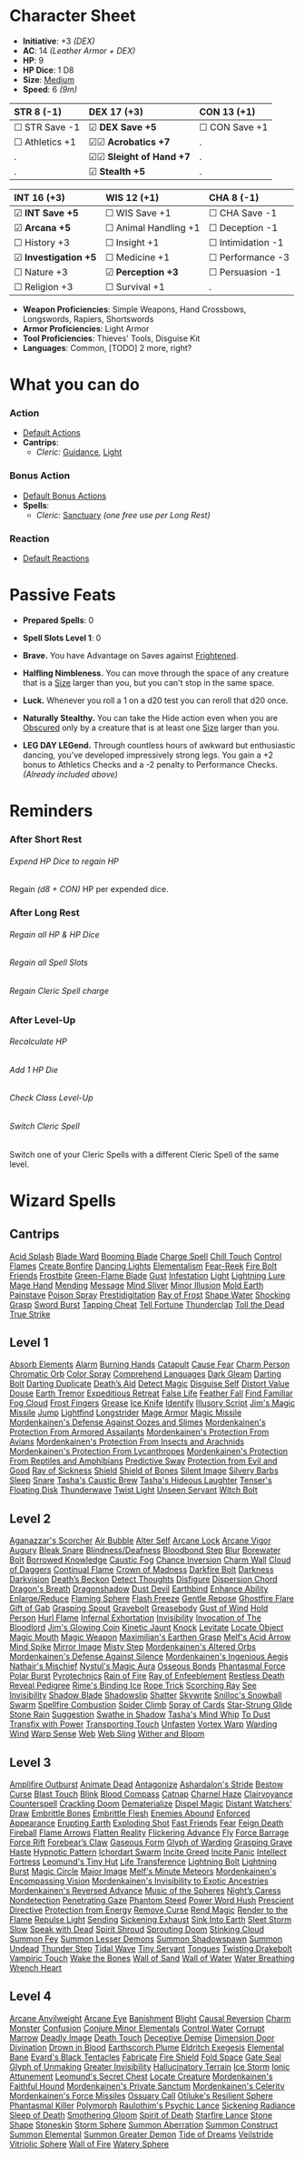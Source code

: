 # Character Sheet

- **Initiative**: +3 *(DEX)*
- **AC**: 14 *(Leather Armor + DEX)*
- **HP**: 9
- **HP Dice**: 1 D8
- **Size**: [Medium](game_rules.md#advanced-rules#creature-sizes)
- **Speed**: 6 *(9m)*

STR 8 (-1) | DEX 17 (+3) | CON 13 (+1) 
 :-- | :-- | :-- 
☐ STR Save -1 | ☑ **DEX Save +5** | ☐ CON Save +1
☐ Athletics +1 | ☑☑ **Acrobatics +7** | . 
. | ☑☑ **Sleight of Hand +7** | . 
. | ☑ **Stealth +5** | . 


INT 16 (+3) | WIS 12 (+1) | CHA 8 (-1) 
:-- | :-- | :-- 
☑ **INT Save +5** | ☐ WIS Save +1 | ☐ CHA Save -1
☑ **Arcana +5** | ☐ Animal Handling +1 | ☐ Deception -1
☐ History +3 | ☐ Insight +1 | ☐ Intimidation -1
☑ **Investigation +5** | ☐ Medicine +1 | ☐ Performance -3
☐ Nature +3 | ☑ **Perception +3** | ☐ Persuasion -1
☐ Religion +3 | ☐ Survival +1 | .

- **Weapon Proficiencies**: Simple Weapons, Hand Crossbows, Longswords, Rapiers, Shortswords
- **Armor Proficiencies**: Light Armor
- **Tool Proficiencies**: Thieves' Tools, Disguise Kit
- **Languages**: Common, [TODO] 2 more, right?

# What you can do
### Action
- [Default Actions](game_rules.md#turn-based-play#default-actions)
- **Cantrips**: 
  - *Cleric:* [Guidance](spells.md#spells-g#guidance), [Light](spells.md#spells-l#light)

### Bonus Action
- [Default Bonus Actions](game_rules.md#turn-based-play#default-bonus-actions)
- **Spells**:
  - *Cleric:* [Sanctuary](spells.md#spells-s#sanctuary) *(one free use per Long Rest)*

### Reaction
- [Default Reactions](game_rules.md#turn-based-play#default-reactions)

# Passive Feats

- **Prepared Spells**: 0 
- **Spell Slots Level 1**: 0 

- **Brave.** You have Advantage on Saves against [Frightened](conditions.md#frightened).
- **Halfling Nimbleness.** You can move through the space of any creature that is a [Size](game_rules.md#advanced-rules#creature-sizes) larger than you, but you can't stop in the same space.
- **Luck.** Whenever you roll a 1 on a d20 test you can reroll that d20 once.
- **Naturally Stealthy.** You can take the Hide action even when you are [Obscured](game_rules.md#advanced-rules#cover) only by a creature that is at least one [Size](game_rules.md#advanced-rules#creature-sizes) larger than you.
- **LEG DAY LEGend.** Through countless hours of awkward but enthusiastic dancing, you've developed impressively strong legs. You gain a +2 bonus to Athletics Checks and a -2 penalty to Performance Checks. *(Already included above)*

# Reminders
### After Short Rest
###### Expend HP Dice to regain HP
Regain *(d8 + CON)* HP per expended dice.
### After Long Rest
###### Regain all HP & HP Dice
###### Regain all Spell Slots
###### Regain Cleric Spell charge
### After Level-Up
###### Recalculate HP
###### Add 1 HP Die
###### Check Class Level-Up
###### Switch Cleric Spell
Switch one of your Cleric Spells with a different Cleric Spell of the same level.

# Wizard Spells
## Cantrips
[Acid Splash](spells.md#spells-a#acid-splash)
[Blade Ward](spells.md#spells-b#blade-ward)
[Booming Blade](spells.md#spells-b#booming-blade)
[Charge Spell](spells.md#spells-c#charge-spell)
[Chill Touch](spells.md#spells-c#chill-touch)
[Control Flames](spells.md#spells-c#control-flames)
[Create Bonfire](spells.md#spells-c#create-bonfire)
[Dancing Lights](spells.md#spells-d#dancing-lights)
[Elementalism](spells.md#spells-e#elementalism)
[Fear-Reek](spells.md#spells-f#fear-reek)
[Fire Bolt](spells.md#spells-f#fire-bolt)
[Friends](spells.md#spells-f#friends)
[Frostbite](spells.md#spells-f#frostbite)
[Green-Flame Blade](spells.md#spells-g#green-flame-blade)
[Gust](spells.md#spells-g#gust)
[Infestation](spells.md#spells-i#infestation)
[Light](spells.md#spells-l#light)
[Lightning Lure](spells.md#spells-l#lightning-lure)
[Mage Hand](spells.md#spells-m#mage-hand)
[Mending](spells.md#spells-m#mending)
[Message](spells.md#spells-m#message)
[Mind Sliver](spells.md#spells-m#mind-sliver)
[Minor Illusion](spells.md#spells-m#minor-illusion)
[Mold Earth](spells.md#spells-m#mold-earth)
[Painstave](spells.md#spells-p#painstave)
[Poison Spray](spells.md#spells-p#poison-spray)
[Prestidigitation](spells.md#spells-p#prestidigitation)
[Ray of Frost](spells.md#spells-r#ray-of-frost)
[Shape Water](spells.md#spells-s#shape-water)
[Shocking Grasp](spells.md#spells-s#shocking-grasp)
[Sword Burst](spells.md#spells-s#sword-burst)
[Tapping Cheat](spells.md#spells-t#tapping-cheat)
[Tell Fortune](spells.md#spells-t#tell-fortune)
[Thunderclap](spells.md#spells-t#thunderclap)
[Toll the Dead](spells.md#spells-t#toll-the-dead)
[True Strike](spells.md#spells-t#true-strike)
## Level 1
[Absorb Elements](spells.md#spells-a#absorb-elements)
[Alarm](spells.md#spells-a#alarm)
[Burning Hands](spells.md#spells-b#burning-hands)
[Catapult](spells.md#spells-c#catapult)
[Cause Fear](spells.md#spells-c#cause-fear)
[Charm Person](spells.md#spells-c#charm-person)
[Chromatic Orb](spells.md#spells-c#chromatic-orb)
[Color Spray](spells.md#spells-c#color-spray)
[Comprehend Languages](spells.md#spells-c#comprehend-languages)
[Dark Gleam](spells.md#spells-d#dark-gleam)
[Darting Bolt](spells.md#spells-d#darting-bolt)
[Darting Duplicate](spells.md#spells-d#darting-duplicate)
[Death’s Aid](spells.md#spells-d#death’s-aid)
[Detect Magic](spells.md#spells-d#detect-magic)
[Disguise Self](spells.md#spells-d#disguise-self)
[Distort Value](spells.md#spells-d#distort-value)
[Douse](spells.md#spells-d#douse)
[Earth Tremor](spells.md#spells-e#earth-tremor)
[Expeditious Retreat](spells.md#spells-e#expeditious-retreat)
[False Life](spells.md#spells-f#false-life)
[Feather Fall](spells.md#spells-f#feather-fall)
[Find Familiar](spells.md#spells-f#find-familiar)
[Fog Cloud](spells.md#spells-f#fog-cloud)
[Frost Fingers](spells.md#spells-f#frost-fingers)
[Grease](spells.md#spells-g#grease)
[Ice Knife](spells.md#spells-i#ice-knife)
[Identify](spells.md#spells-i#identify)
[Illusory Script](spells.md#spells-i#illusory-script)
[Jim's Magic Missile](spells.md#spells-j#jim's-magic-missile)
[Jump](spells.md#spells-j#jump)
[Lightfind](spells.md#spells-l#lightfind)
[Longstrider](spells.md#spells-l#longstrider)
[Mage Armor](spells.md#spells-m#mage-armor)
[Magic Missile](spells.md#spells-m#magic-missile)
[Mordenkainen's Defense Against Oozes and Slimes](spells.md#spells-m#mordenkainen's-defense-against-oozes-and-slimes)
[Mordenkainen's Protection From Armored Assailants](spells.md#spells-m#mordenkainen's-protection-from-armored-assailants)
[Mordenkainen's Protection From Avians](spells.md#spells-m#mordenkainen's-protection-from-avians)
[Mordenkainen's Protection From Insects and Arachnids](spells.md#spells-m#mordenkainen's-protection-from-insects-and-arachnids)
[Mordenkainen's Protection From Lycanthropes](spells.md#spells-m#mordenkainen's-protection-from-lycanthropes)
[Mordenkainen's Protection From Reptiles and Amphibians](spells.md#spells-m#mordenkainen's-protection-from-reptiles-and-amphibians)
[Predictive Sway](spells.md#spells-p#predictive-sway)
[Protection from Evil and Good](spells.md#spells-p#protection-from-evil-and-good)
[Ray of Sickness](spells.md#spells-r#ray-of-sickness)
[Shield](spells.md#spells-s#shield)
[Shield of Bones](spells.md#spells-s#shield-of-bones)
[Silent Image](spells.md#spells-s#silent-image)
[Silvery Barbs](spells.md#spells-s#silvery-barbs)
[Sleep](spells.md#spells-s#sleep)
[Snare](spells.md#spells-s#snare)
[Tasha's Caustic Brew](spells.md#spells-t#tasha's-caustic-brew)
[Tasha's Hideous Laughter](spells.md#spells-t#tasha's-hideous-laughter)
[Tenser's Floating Disk](spells.md#spells-t#tenser's-floating-disk)
[Thunderwave](spells.md#spells-t#thunderwave)
[Twist Light](spells.md#spells-t#twist-light)
[Unseen Servant](spells.md#spells-u#unseen-servant)
[Witch Bolt](spells.md#spells-w#witch-bolt)
## Level 2
[Aganazzar's Scorcher](spells.md#spells-a#aganazzar's-scorcher)
[Air Bubble](spells.md#spells-a#air-bubble)
[Alter Self](spells.md#spells-a#alter-self)
[Arcane Lock](spells.md#spells-a#arcane-lock)
[Arcane Vigor](spells.md#spells-a#arcane-vigor)
[Augury](spells.md#spells-a#augury)
[Bleak Snare](spells.md#spells-b#bleak-snare)
[Blindness/Deafness](spells.md#spells-b#blindness/deafness)
[Bloodbond Step](spells.md#spells-b#bloodbond-step)
[Blur](spells.md#spells-b#blur)
[Borewater Bolt](spells.md#spells-b#borewater-bolt)
[Borrowed Knowledge](spells.md#spells-b#borrowed-knowledge)
[Caustic Fog](spells.md#spells-c#caustic-fog)
[Chance Inversion](spells.md#spells-c#chance-inversion)
[Charm Wall](spells.md#spells-c#charm-wall)
[Cloud of Daggers](spells.md#spells-c#cloud-of-daggers)
[Continual Flame](spells.md#spells-c#continual-flame)
[Crown of Madness](spells.md#spells-c#crown-of-madness)
[Darkfire Bolt](spells.md#spells-d#darkfire-bolt)
[Darkness](spells.md#spells-d#darkness)
[Darkvision](spells.md#spells-d#darkvision)
[Death’s Beckon](spells.md#spells-d#death’s-beckon)
[Detect Thoughts](spells.md#spells-d#detect-thoughts)
[Disfigure](spells.md#spells-d#disfigure)
[Dispersion Chord](spells.md#spells-d#dispersion-chord)
[Dragon's Breath](spells.md#spells-d#dragon's-breath)
[Dragonshadow](spells.md#spells-d#dragonshadow)
[Dust Devil](spells.md#spells-d#dust-devil)
[Earthbind](spells.md#spells-e#earthbind)
[Enhance Ability](spells.md#spells-e#enhance-ability)
[Enlarge/Reduce](spells.md#spells-e#enlarge/reduce)
[Flaming Sphere](spells.md#spells-f#flaming-sphere)
[Flash Freeze](spells.md#spells-f#flash-freeze)
[Gentle Repose](spells.md#spells-g#gentle-repose)
[Ghostfire Flare](spells.md#spells-g#ghostfire-flare)
[Gift of Gab](spells.md#spells-g#gift-of-gab)
[Grasping Spout](spells.md#spells-g#grasping-spout)
[Gravebolt](spells.md#spells-g#gravebolt)
[Greasebody](spells.md#spells-g#greasebody)
[Gust of Wind](spells.md#spells-g#gust-of-wind)
[Hold Person](spells.md#spells-h#hold-person)
[Hurl Flame](spells.md#spells-h#hurl-flame)
[Infernal Exhortation](spells.md#spells-i#infernal-exhortation)
[Invisibility](spells.md#spells-i#invisibility)
[Invocation of The Bloodlord](spells.md#spells-i#invocation-ofthe-bloodlord)
[Jim's Glowing Coin](spells.md#spells-j#jim's-glowing-coin)
[Kinetic Jaunt](spells.md#spells-k#kinetic-jaunt)
[Knock](spells.md#spells-k#knock)
[Levitate](spells.md#spells-l#levitate)
[Locate Object](spells.md#spells-l#locate-object)
[Magic Mouth](spells.md#spells-m#magic-mouth)
[Magic Weapon](spells.md#spells-m#magic-weapon)
[Maximilian's Earthen Grasp](spells.md#spells-m#maximilian's-earthen-grasp)
[Melf's Acid Arrow](spells.md#spells-m#melf's-acid-arrow)
[Mind Spike](spells.md#spells-m#mind-spike)
[Mirror Image](spells.md#spells-m#mirror-image)
[Misty Step](spells.md#spells-m#misty-step)
[Mordenkainen's Altered Orbs](spells.md#spells-m#mordenkainen's-altered-orbs)
[Mordenkainen's Defense Against Silence](spells.md#spells-m#mordenkainen's-defense-against-silence)
[Mordenkainen's Ingenious Aegis](spells.md#spells-m#mordenkainen's-ingenious-aegis)
[Nathair's Mischief](spells.md#spells-n#nathair's-mischief)
[Nystul's Magic Aura](spells.md#spells-n#nystul's-magic-aura)
[Osseous Bonds](spells.md#spells-o#osseous-bonds)
[Phantasmal Force](spells.md#spells-p#phantasmal-force)
[Polar Burst](spells.md#spells-p#polar-burst)
[Pyrotechnics](spells.md#spells-p#pyrotechnics)
[Rain of Fire](spells.md#spells-r#rain-of-fire)
[Ray of Enfeeblement](spells.md#spells-r#ray-of-enfeeblement)
[Restless Death](spells.md#spells-r#restless-death)
[Reveal Pedigree](spells.md#spells-r#reveal-pedigree)
[Rime's Binding Ice](spells.md#spells-r#rime's-binding-ice)
[Rope Trick](spells.md#spells-r#rope-trick)
[Scorching Ray](spells.md#spells-s#scorching-ray)
[See Invisibility](spells.md#spells-s#see-invisibility)
[Shadow Blade](spells.md#spells-s#shadow-blade)
[Shadowslip](spells.md#spells-s#shadowslip)
[Shatter](spells.md#spells-s#shatter)
[Skywrite](spells.md#spells-s#skywrite)
[Snilloc's Snowball Swarm](spells.md#spells-s#snilloc's-snowball-swarm)
[Spellfire Combustion](spells.md#spells-s#spellfire-combustion)
[Spider Climb](spells.md#spells-s#spider-climb)
[Spray of Cards](spells.md#spells-s#spray-of-cards)
[Star-Strung Glide](spells.md#spells-s#star-strung-glide)
[Stone Rain](spells.md#spells-s#stone-rain)
[Suggestion](spells.md#spells-s#suggestion)
[Swathe in Shadow](spells.md#spells-s#swath-in-shadow)
[Tasha's Mind Whip](spells.md#spells-t#tasha's-mind-whip)
[To Dust](spells.md#spells-t#to-dust)
[Transfix with Power](spells.md#spells-t#transfi-with-power)
[Transporting Touch](spells.md#spells-t#transporting-touch)
[Unfasten](spells.md#spells-u#unfasten)
[Vortex Warp](spells.md#spells-v#vortex-warp)
[Warding Wind](spells.md#spells-w#warding-wind)
[Warp Sense](spells.md#spells-w#warp-sense)
[Web](spells.md#spells-w#web)
[Web Sling](spells.md#spells-w#web-sling)
[Wither and Bloom](spells.md#spells-w#wither-and-bloom)
## Level 3
[Amplifire Outburst](spells.md#spells-a#amplifire-outburst)
[Animate Dead](spells.md#spells-a#animate-dead)
[Antagonize](spells.md#spells-a#antagonize)
[Ashardalon's Stride](spells.md#spells-a#ashardalon's-stride)
[Bestow Curse](spells.md#spells-b#bestow-curse)
[Blast Touch](spells.md#spells-b#blast-touch)
[Blink](spells.md#spells-b#blink)
[Blood Compass](spells.md#spells-b#blood-compass)
[Catnap](spells.md#spells-c#catnap)
[Charnel Haze](spells.md#spells-c#charnel-haze)
[Clairvoyance](spells.md#spells-c#clairvoyance)
[Counterspell](spells.md#spells-c#counterspell)
[Crackling Doom](spells.md#spells-c#crackling-doom)
[Dematerialize](spells.md#spells-d#dematerialize)
[Dispel Magic](spells.md#spells-d#dispel-magic)
[Distant Watchers’ Draw](spells.md#spells-d#distant-watchers’-draw)
[Embrittle Bones](spells.md#spells-e#embrittle-bones)
[Embrittle Flesh](spells.md#spells-e#embrittle-flesh)
[Enemies Abound](spells.md#spells-e#enemies-abound)
[Enforced Appearance](spells.md#spells-e#enforced-appearance)
[Erupting Earth](spells.md#spells-e#erupting-earth)
[Exploding Shot](spells.md#spells-e#exploding-shot)
[Fast Friends](spells.md#spells-f#fast-friends)
[Fear](spells.md#spells-f#fear)
[Feign Death](spells.md#spells-f#feign-death)
[Fireball](spells.md#spells-f#fireball)
[Flame Arrows](spells.md#spells-f#flame-arrows)
[Flatten Reality](spells.md#spells-f#flatten-reality)
[Flickering Advance](spells.md#spells-f#flickering-advance)
[Fly](spells.md#spells-f#fly)
[Force Barrage](spells.md#spells-f#force-barrage)
[Force Rift](spells.md#spells-f#force-rift)
[Forebear’s Claw](spells.md#spells-f#forebear’s-claw)
[Gaseous Form](spells.md#spells-g#gaseous-form)
[Glyph of Warding](spells.md#spells-g#glyph-of-warding)
[Grasping Grave](spells.md#spells-g#grasping-grave)
[Haste](spells.md#spells-h#haste)
[Hypnotic Pattern](spells.md#spells-h#hypnotic-pattern)
[Ichordart Swarm](spells.md#spells-i#ichordart-swarm)
[Incite Greed](spells.md#spells-i#incite-greed)
[Incite Panic](spells.md#spells-i#incite-panic)
[Intellect Fortress](spells.md#spells-i#intellect-fortress)
[Leomund's Tiny Hut](spells.md#spells-l#leomund's-tiny-hut)
[Life Transference](spells.md#spells-l#life-transference)
[Lightning Bolt](spells.md#spells-l#lightning-bolt)
[Lightning Burst](spells.md#spells-l#lightning-burst)
[Magic Circle](spells.md#spells-m#magic-circle)
[Major Image](spells.md#spells-m#major-image)
[Melf's Minute Meteors](spells.md#spells-m#melf's-minute-meteors)
[Mordenkainen's Encompassing Vision](spells.md#spells-m#mordenkainen's-encompassing-vision)
[Mordenkainen's Invisibility to Exotic Ancestries](spells.md#spells-m#mordenkainen's-invisibility-to-exotic-ancestries)
[Mordenkainen's Reversed Advance](spells.md#spells-m#mordenkainen's-reversed-advance)
[Music of the Spheres](spells.md#spells-m#music-ofthe-spheres)
[Night’s Caress](spells.md#spells-n#night’s-caress)
[Nondetection](spells.md#spells-n#nondetection)
[Penetrating Gaze](spells.md#spells-p#penetrating-gaze)
[Phantom Steed](spells.md#spells-p#phantom-steed)
[Power Word Hush](spells.md#spells-p#power-word-hush)
[Prescient Directive](spells.md#spells-p#prescient-directive)
[Protection from Energy](spells.md#spells-p#protection-from-energy)
[Remove Curse](spells.md#spells-r#remove-curse)
[Rend Magic](spells.md#spells-r#rend-magic)
[Render to the Flame](spells.md#spells-r#render-tothe-flame)
[Repulse Light](spells.md#spells-r#repulse-light)
[Sending](spells.md#spells-s#sending)
[Sickening Exhaust](spells.md#spells-s#sickening-exhaust)
[Sink Into Earth](spells.md#spells-s#sink-into-earth)
[Sleet Storm](spells.md#spells-s#sleet-storm)
[Slow](spells.md#spells-s#slow)
[Speak with Dead](spells.md#spells-s#speak-with-dead)
[Spirit Shroud](spells.md#spells-s#spirit-shroud)
[Sprouting Doom](spells.md#spells-s#sprouting-doom)
[Stinking Cloud](spells.md#spells-s#stinking-cloud)
[Summon Fey](spells.md#spells-s#summon-fey)
[Summon Lesser Demons](spells.md#spells-s#summon-lesser-demons)
[Summon Shadowspawn](spells.md#spells-s#summon-shadowspawn)
[Summon Undead](spells.md#spells-s#summon-undead)
[Thunder Step](spells.md#spells-t#thunder-step)
[Tidal Wave](spells.md#spells-t#tidal-wave)
[Tiny Servant](spells.md#spells-t#tiny-servant)
[Tongues](spells.md#spells-t#tongues)
[Twisting Drakebolt](spells.md#spells-t#twisting-drakebolt)
[Vampiric Touch](spells.md#spells-v#vampiric-touch)
[Wake the Bones](spells.md#spells-w#wake-the-bones)
[Wall of Sand](spells.md#spells-w#wall-of-sand)
[Wall of Water](spells.md#spells-w#wall-of-water)
[Water Breathing](spells.md#spells-w#water-breathing)
[Wrench Heart](spells.md#spells-w#wrench-heart)
## Level 4
[Arcane Anvilweight](spells.md#spells-a#arcane-anvilweight)
[Arcane Eye](spells.md#spells-a#arcane-eye)
[Banishment](spells.md#spells-b#banishment)
[Blight](spells.md#spells-b#blight)
[Causal Reversion](spells.md#spells-c#causal-reversion)
[Charm Monster](spells.md#spells-c#charm-monster)
[Confusion](spells.md#spells-c#confusion)
[Conjure Minor Elementals](spells.md#spells-c#conjure-minor-elementals)
[Control Water](spells.md#spells-c#control-water)
[Corrupt Marrow](spells.md#spells-c#corrupt-marrow)
[Deadly Image](spells.md#spells-d#deadly-image)
[Death Touch](spells.md#spells-d#death-touch)
[Deceptive Demise](spells.md#spells-d#deceptive-demise)
[Dimension Door](spells.md#spells-d#dimension-door)
[Divination](spells.md#spells-d#divination)
[Drown in Blood](spells.md#spells-d#drown-in-blood)
[Earthscorch Plume](spells.md#spells-e#earthscorch-plume)
[Eldritch Exegesis](spells.md#spells-e#eldritch-exegesis)
[Elemental Bane](spells.md#spells-e#elemental-bane)
[Evard's Black Tentacles](spells.md#spells-e#evard's-black-tentacles)
[Fabricate](spells.md#spells-f#fabricate)
[Fire Shield](spells.md#spells-f#fire-shield)
[Fold Space](spells.md#spells-f#fold-space)
[Gate Seal](spells.md#spells-g#gate-seal)
[Glyph of Unmaking](spells.md#spells-g#glyph-of-unmaking)
[Greater Invisibility](spells.md#spells-g#greater-invisibility)
[Hallucinatory Terrain](spells.md#spells-h#hallucinatory-terrain)
[Ice Storm](spells.md#spells-i#ice-storm)
[Ionic Attunement](spells.md#spells-i#ionic-attunement)
[Leomund's Secret Chest](spells.md#spells-l#leomund's-secret-chest)
[Locate Creature](spells.md#spells-l#locate-creature)
[Mordenkainen's Faithful Hound](spells.md#spells-m#mordenkainen's-faithful-hound)
[Mordenkainen's Private Sanctum](spells.md#spells-m#mordenkainen's-private-sanctum)
[Mordenkainen's Celerity](spells.md#spells-m#mordenkainen's-celerity)
[Mordenkainen's Force Missiles](spells.md#spells-m#mordenkainen's-force-missiles)
[Ossuary Call](spells.md#spells-o#ossuary-call)
[Otiluke's Resilient Sphere](spells.md#spells-o#otiluke's-resilient-sphere)
[Phantasmal Killer](spells.md#spells-p#phantasmal-killer)
[Polymorph](spells.md#spells-p#polymorph)
[Raulothim's Psychic Lance](spells.md#spells-r#raulothim's-psychic-lance)
[Sickening Radiance](spells.md#spells-s#sickening-radiance)
[Sleep of Death](spells.md#spells-s#sleep-of-death)
[Smothering Gloom](spells.md#spells-s#smothering-gloom)
[Spirit of Death](spells.md#spells-s#spirit-of-death)
[Starfire Lance](spells.md#spells-s#starfire-lance)
[Stone Shape](spells.md#spells-s#stone-shape)
[Stoneskin](spells.md#spells-s#stoneskin)
[Storm Sphere](spells.md#spells-s#storm-sphere)
[Summon Aberration](spells.md#spells-s#summon-aberration)
[Summon Construct](spells.md#spells-s#summon-construct)
[Summon Elemental](spells.md#spells-s#summon-elemental)
[Summon Greater Demon](spells.md#spells-s#summon-greater-demon)
[Tide of Dreams](spells.md#spells-t#tide-of-dreams)
[Veilstride](spells.md#spells-v#veilstride)
[Vitriolic Sphere](spells.md#spells-v#vitriolic-sphere)
[Wall of Fire](spells.md#spells-w#wall-of-fire)
[Watery Sphere](spells.md#spells-w#watery-sphere)
